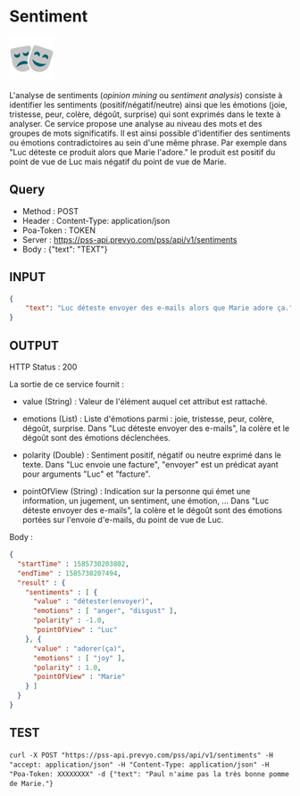 Sentiment
==

<img src="../images/ic_pss_sentiment.png" alt="drawing" width="80"/>

L'analyse de sentiments (<i>opinion mining</i> ou <i>sentiment analysis</i>) consiste à identifier les sentiments (positif/négatif/neutre) ainsi que les émotions (joie, tristesse, peur, colère, dégoût, surprise) qui sont exprimés dans le texte à analyser. Ce service propose une analyse au niveau des mots et des groupes de mots significatifs. Il est ainsi possible d'identifier des sentiments ou émotions contradictoires au sein d'une même phrase. Par exemple dans "Luc déteste ce produit alors que Marie l'adore." le produit est positif du point de vue de Luc mais négatif du point de vue de Marie.

Query
--
* Method : POST
* Header : Content-Type: application/json
* Poa-Token : TOKEN
* Server : https://pss-api.prevyo.com/pss/api/v1/sentiments
* Body : {"text": "TEXT"}

INPUT
--

```JSON
{
    "text": "Luc déteste envoyer des e-mails alors que Marie adore ça."
}
```

OUTPUT
--
HTTP Status : 200

La sortie de ce service fournit :

* value (String) : Valeur de l'élément auquel cet attribut est rattaché.

* emotions (List) : Liste d'émotions parmi : joie, tristesse, peur, colère, dégoût, surprise.
Dans "Luc déteste envoyer des e-mails", la colère et le dégoût sont des émotions déclenchées.

* polarity (Double) : Sentiment positif, négatif ou neutre exprimé dans le texte.
Dans "Luc envoie une facture", "envoyer" est un prédicat ayant pour arguments "Luc" et "facture".

* pointOfView (String) : Indication sur la personne qui émet une information, un jugement, un sentiment, une émotion, ...
Dans "Luc déteste envoyer des e-mails", la colère et le dégoût sont des émotions portées sur l'envoie d'e-mails, du point de vue de Luc.


Body :

```JSON
{
  "startTime" : 1585730203802,
  "endTime" : 1585730207494,
  "result" : {
    "sentiments" : [ {
      "value" : "détester(envoyer)",
      "emotions" : [ "anger", "disgust" ],
      "polarity" : -1.0,
      "pointOfView" : "Luc"
    }, {
      "value" : "adorer(ça)",
      "emotions" : [ "joy" ],
      "polarity" : 1.0,
      "pointOfView" : "Marie"
    } ]
  }
}
```

TEST
--

`curl -X POST "https://pss-api.prevyo.com/pss/api/v1/sentiments" -H "accept: application/json" -H "Content-Type: application/json" -H "Poa-Token: XXXXXXXX" -d {"text": "Paul n'aime pas la très bonne pomme de Marie."}` 

